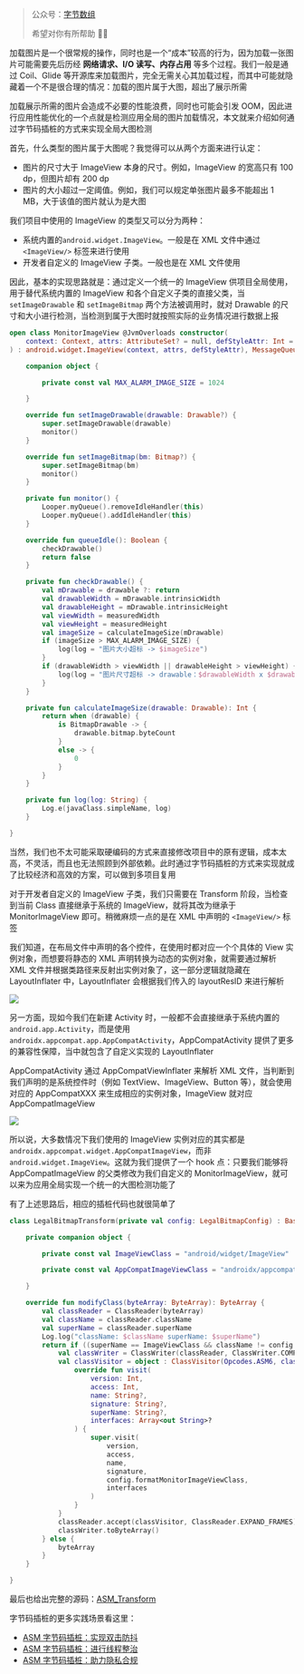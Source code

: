 > 公众号：[字节数组](https://p3-juejin.byteimg.com/tos-cn-i-k3u1fbpfcp/adbc507fc3704fd8955aae739a433db2~tplv-k3u1fbpfcp-zoom-1.image)
>
> 希望对你有所帮助 🤣🤣

加载图片是一个很常规的操作，同时也是一个“成本”较高的行为，因为加载一张图片可能需要先后历经 **网络请求、I/O 读写、内存占用** 等多个过程。我们一般是通过 Coil、Glide 等开源库来加载图片，完全无需关心其加载过程，而其中可能就隐藏着一个不是很合理的情况：加载的图片属于大图，超出了展示所需

加载展示所需的图片会造成不必要的性能浪费，同时也可能会引发 OOM，因此进行应用性能优化的一个点就是检测应用全局的图片加载情况，本文就来介绍如何通过字节码插桩的方式来实现全局大图检测

首先，什么类型的图片属于大图呢？我觉得可以从两个方面来进行认定：

- 图片的尺寸大于 ImageView 本身的尺寸。例如，ImageView 的宽高只有 100 dp，但图片却有 200 dp
- 图片的大小超过一定阈值。例如，我们可以规定单张图片最多不能超出 1 MB，大于该值的图片就认为是大图

我们项目中使用的 ImageView 的类型又可以分为两种：

- 系统内置的`android.widget.ImageView`。一般是在 XML 文件中通过 `<ImageView/>` 标签来进行使用
- 开发者自定义的 ImageView 子类。一般也是在 XML 文件使用

因此，基本的实现思路就是：通过定义一个统一的 ImageView 供项目全局使用，用于替代系统内置的 ImageView 和各个自定义子类的直接父类，当 `setImageDrawable` 和 `setImageBitmap` 两个方法被调用时，就对 Drawable 的尺寸和大小进行检测，当检测到属于大图时就按照实际的业务情况进行数据上报

```kotlin
open class MonitorImageView @JvmOverloads constructor(
    context: Context, attrs: AttributeSet? = null, defStyleAttr: Int = 0
) : android.widget.ImageView(context, attrs, defStyleAttr), MessageQueue.IdleHandler {

    companion object {

        private const val MAX_ALARM_IMAGE_SIZE = 1024

    }

    override fun setImageDrawable(drawable: Drawable?) {
        super.setImageDrawable(drawable)
        monitor()
    }

    override fun setImageBitmap(bm: Bitmap?) {
        super.setImageBitmap(bm)
        monitor()
    }

    private fun monitor() {
        Looper.myQueue().removeIdleHandler(this)
        Looper.myQueue().addIdleHandler(this)
    }

    override fun queueIdle(): Boolean {
        checkDrawable()
        return false
    }

    private fun checkDrawable() {
        val mDrawable = drawable ?: return
        val drawableWidth = mDrawable.intrinsicWidth
        val drawableHeight = mDrawable.intrinsicHeight
        val viewWidth = measuredWidth
        val viewHeight = measuredHeight
        val imageSize = calculateImageSize(mDrawable)
        if (imageSize > MAX_ALARM_IMAGE_SIZE) {
            log(log = "图片大小超标 -> $imageSize")
        }
        if (drawableWidth > viewWidth || drawableHeight > viewHeight) {
            log(log = "图片尺寸超标 -> drawable：$drawableWidth x $drawableHeight  view：$viewWidth x $viewHeight")
        }
    }

    private fun calculateImageSize(drawable: Drawable): Int {
        return when (drawable) {
            is BitmapDrawable -> {
                drawable.bitmap.byteCount
            }
            else -> {
                0
            }
        }
    }

    private fun log(log: String) {
        Log.e(javaClass.simpleName, log)
    }

}
```

当然，我们也不太可能采取硬编码的方式来直接修改项目中的原有逻辑，成本太高，不灵活，而且也无法照顾到外部依赖。此时通过字节码插桩的方式来实现就成了比较经济和高效的方案，可以做到多项目复用

对于开发者自定义的 ImageView 子类，我们只需要在 Transform 阶段，当检查到当前 Class 直接继承于系统的 ImageView，就将其改为继承于 MonitorImageView 即可。稍微麻烦一点的是在 XML 中声明的 `<ImageView/>` 标签

我们知道，在布局文件中声明的各个控件，在使用时都对应一个个具体的 View 实例对象，而想要将静态的 XML 声明转换为动态的实例对象，就需要通过解析 XML 文件并根据类路径来反射出实例对象了，这一部分逻辑就隐藏在 LayoutInflater 中，LayoutInflater 会根据我们传入的 layoutResID 来进行解析

![](https://upload-images.jianshu.io/upload_images/2552605-7228005523bcb4df.png)

另一方面，现如今我们在新建 Activity 时，一般都不会直接继承于系统内置的 `android.app.Activity`，而是使用 `androidx.appcompat.app.AppCompatActivity`，AppCompatActivity 提供了更多的兼容性保障，当中就包含了自定义实现的 LayoutInflater

AppCompatActivity 通过 AppCompatViewInflater 来解析 XML 文件，当判断到我们声明的是系统控件时（例如 TextView、ImageView、Button 等），就会使用对应的 AppCompatXXX 来生成相应的实例对象，ImageView 就对应 AppCompatImageView

![](https://upload-images.jianshu.io/upload_images/2552605-ced3d23ff32c40a7.png)

所以说，大多数情况下我们使用的 ImageView 实例对应的其实都是 `androidx.appcompat.widget.AppCompatImageView`，而非 `android.widget.ImageView`。这就为我们提供了一个 hook 点：只要我们能够将 AppCompatImageView 的父类修改为我们自定义的 MonitorImageView，就可以来为应用全局实现一个统一的大图检测功能了

有了上述思路后，相应的插桩代码也就很简单了

```kotlin
class LegalBitmapTransform(private val config: LegalBitmapConfig) : BaseTransform() {

    private companion object {

        private const val ImageViewClass = "android/widget/ImageView"

        private const val AppCompatImageViewClass = "androidx/appcompat/widget/AppCompatImageView"

    }

    override fun modifyClass(byteArray: ByteArray): ByteArray {
        val classReader = ClassReader(byteArray)
        val className = classReader.className
        val superName = classReader.superName
        Log.log("className: $className superName: $superName")
        return if ((superName == ImageViewClass && className != config.formatMonitorImageViewClass) || className == AppCompatImageViewClass) {
            val classWriter = ClassWriter(classReader, ClassWriter.COMPUTE_MAXS)
            val classVisitor = object : ClassVisitor(Opcodes.ASM6, classWriter) {
                override fun visit(
                    version: Int,
                    access: Int,
                    name: String?,
                    signature: String?,
                    superName: String?,
                    interfaces: Array<out String>?
                ) {
                    super.visit(
                        version,
                        access,
                        name,
                        signature,
                        config.formatMonitorImageViewClass,
                        interfaces
                    )
                }
            }
            classReader.accept(classVisitor, ClassReader.EXPAND_FRAMES)
            classWriter.toByteArray()
        } else {
            byteArray
        }
    }

}
```

最后也给出完整的源码：[ASM_Transform](https://github.com/leavesCZY/ASM_Transform)

字节码插桩的更多实践场景看这里：

- [ASM 字节码插桩：实现双击防抖](https://mp.weixin.qq.com/s?__biz=MzAxMTYzNTIyMA==&mid=2247492383&idx=1&sn=fe3a7db1ad7b5c1e506df5674836f016&chksm=9bbcbc64accb3572202cb1ea6163534b0cb66c67195a01f4d0ecc8040f66b55ea618a0a09ca9&token=1916624675&lang=zh_CN#rd)
- [ASM 字节码插桩：进行线程整治](https://mp.weixin.qq.com/s?__biz=MzAxMTYzNTIyMA==&mid=2247492405&idx=1&sn=69ba6a0af55c9ae0da5b87439f356ee5&chksm=9bbcbc4eaccb3558efa2b18e9a0a028f64828429fb1925cbac23ccaa43a5c6b8f6cd960f7f5c&token=1916624675&lang=zh_CN#rd)
- [ASM 字节码插桩：助力隐私合规](https://mp.weixin.qq.com/s?__biz=MzAxMTYzNTIyMA==&mid=2247492421&idx=1&sn=72bc5e58f028dd77abf59cf8fb8e0013&chksm=9bbcbc3eaccb35287e4e4b2b8f520e3baefea93a754e80fa5d2c2cb32b5b0475ea6e4b1db176#rd)